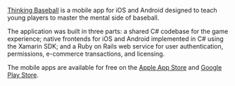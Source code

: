 [Thinking Baseball](https://www.thinkingbaseball.com/) is a mobile app for iOS and Android designed to teach young players to master the mental side of baseball.

The application was built in three parts: a shared C# codebase for the game experience; native frontends for iOS and Android implemented in C# using the Xamarin SDK; and a Ruby on Rails web service for user authentication, permissions, e-commerce transactions, and licensing.

The mobile apps are available for free on the [Apple App Store](https://itunes.apple.com/us/app/thinkingbaseball/id1221028028) and [Google Play Store](https://play.google.com/store/apps/details?id=com.thinkingbaseball.app).
